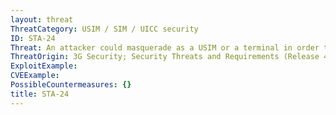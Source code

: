 ```yaml
---
layout: threat
ThreatCategory: USIM / SIM / UICC security
ID: STA-24
Threat: An attacker could masquerade as a USIM or a terminal in order to intercept data on the UICC-terminal interface.
ThreatOrigin: 3G Security; Security Threats and Requirements (Release 4) [^165]
ExploitExample:
CVEExample:
PossibleCountermeasures: {}
title: STA-24
---
```

